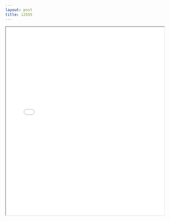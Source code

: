 ```yaml
---
layout: post
title: i2555
---
```


<div class="pdf-container">
<iframe src="ea/assets/pdfs/i2555.pdf" height="600" width="100%" allowFullScreen="true"></iframe>
</div>

